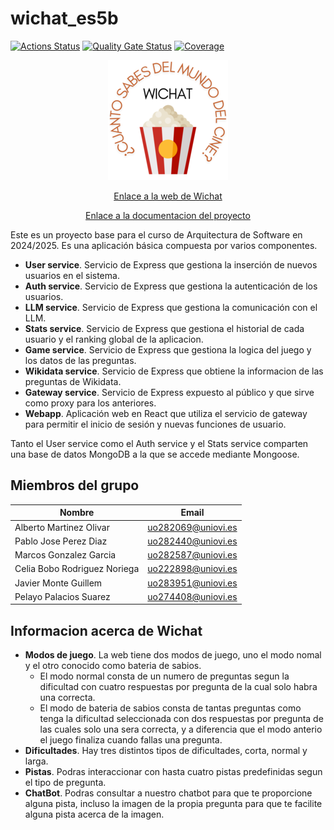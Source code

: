 # wichat_es5b

[![Actions Status](https://github.com/arquisoft/wichat_es5b/workflows/CI%20for%20wichat_es5b/badge.svg)](https://github.com/arquisoft/wichat_es5b/actions)
[![Quality Gate Status](https://sonarcloud.io/api/project_badges/measure?project=Arquisoft_wichat_es5b&metric=alert_status)](https://sonarcloud.io/summary/new_code?id=Arquisoft_wichat_es5b)
[![Coverage](https://sonarcloud.io/api/project_badges/measure?project=Arquisoft_wichat_es5b&metric=coverage)](https://sonarcloud.io/summary/new_code?id=Arquisoft_wichat_es5b)

<div align="center">
  
  ![Logo](/webapp/public/logo192.png)
  <p><a href="http://20.0.163.155:3000">Enlace a la web de Wichat</a></p>
  <p><a href="https://Arquisoft.github.io/wichat_es5b/">Enlace a la documentacion del proyecto</a></p>

</div>


Este es un proyecto base para el curso de Arquitectura de Software en 2024/2025. Es una aplicación básica compuesta por varios componentes.

- **User service**. Servicio de Express que gestiona la inserción de nuevos usuarios en el sistema.
- **Auth service**. Servicio de Express que gestiona la autenticación de los usuarios.
- **LLM service**. Servicio de Express que gestiona la comunicación con el LLM.
- **Stats service**. Servicio de Express que gestiona el historial de cada usuario y el ranking global de la aplicacion.
- **Game service**. Servicio de Express que gestiona la logica del juego y los datos de las preguntas.
- **Wikidata service**. Servicio de Express que obtiene la informacion de las preguntas de Wikidata.
- **Gateway service**. Servicio de Express expuesto al público y que sirve como proxy para los anteriores.
- **Webapp**. Aplicación web en React que utiliza el servicio de gateway para permitir el inicio de sesión y nuevas funciones de usuario.

Tanto el User service como el Auth service y el Stats service comparten una base de datos MongoDB a la que se accede mediante Mongoose.

## Miembros del grupo
|Nombre|Email|
|------|-----|
|Alberto Martinez Olivar | uo282069@uniovi.es|
|Pablo Jose Perez Diaz | uo282440@uniovi.es|
|Marcos Gonzalez Garcia | uo282587@uniovi.es|
|Celia Bobo Rodriguez Noriega | uo222898@uniovi.es|
|Javier Monte Guillem | uo283951@uniovi.es|
|Pelayo Palacios Suarez | uo274408@uniovi.es|

## Informacion acerca de Wichat
- **Modos de juego**. La web tiene dos modos de juego, uno el modo nomal y el otro conocido como bateria de sabios.
    - El modo normal consta de un numero de preguntas segun la dificultad con cuatro respuestas por pregunta de la cual solo habra una correcta.
    - El modo de bateria de sabios consta de tantas preguntas como tenga la dificultad seleccionada con dos respuestas por pregunta de las cuales solo una sera correcta, y a diferencia que el modo anterio el juego finaliza cuando fallas una pregunta.
- **Dificultades**. Hay tres distintos tipos de dificultades, corta, normal y larga.
- **Pistas**. Podras interaccionar con hasta cuatro pistas predefinidas segun el tipo de pregunta.
- **ChatBot**. Podras consultar a nuestro chatbot para que te proporcione alguna pista, incluso la imagen de la propia pregunta para que te facilite alguna pista acerca de la imagen.
